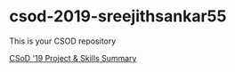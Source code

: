 # csod-2019-sreejithsankar55
This is your CSOD repository

[CSoD '19 Project & Skills Summary](https://htmlpreview.github.io/?https://github.com/sreejithsankar55/csod-2019-sreejithsankar55/blob/master/index.html)
